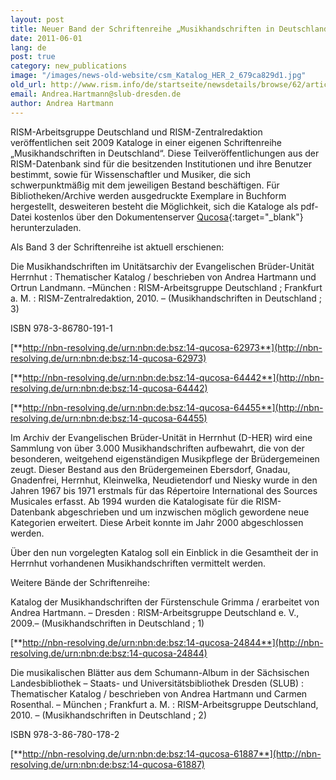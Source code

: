 ```yaml
---
layout: post
title: Neuer Band der Schriftenreihe „Musikhandschriften in Deutschland“ erschienen
date: 2011-06-01
lang: de
post: true
category: new_publications
image: "/images/news-old-website/csm_Katalog_HER_2_679ca829d1.jpg"
old_url: http://www.rism.info/de/startseite/newsdetails/browse/62/article/64/new-volume-published-in-the-music-manuscripts-in-germany-series.html
email: Andrea.Hartmann@slub-dresden.de
author: Andrea Hartmann
---
```


RISM-Arbeitsgruppe Deutschland und RISM-Zentralredaktion veröffentlichen seit 2009 Kataloge in einer eigenen Schriftenreihe „Musikhandschriften in Deutschland“. Diese Teilveröffentlichungen aus der RISM-Datenbank sind für die besitzenden Institutionen und ihre Benutzer bestimmt, sowie für Wissenschaftler und Musiker, die sich schwerpunktmäßig mit dem jeweiligen Bestand beschäftigen. Für Bibliotheken/Archive werden ausgedruckte Exemplare in Buchform hergestellt, desweiteren besteht die Möglichkeit, sich die Kataloge als pdf-Datei kostenlos über den Dokumentenserver [Qucosa](http://www.qucosa.de/){:target="_blank"} herunterzuladen.

Als Band 3 der Schriftenreihe ist aktuell erschienen:

Die Musikhandschriften im Unitätsarchiv der Evangelischen Brüder-Unität Herrnhut : Thematischer Katalog / beschrieben von Andrea Hartmann und Ortrun Landmann. –München : RISM-Arbeitsgruppe Deutschland ; Frankfurt a. M. : RISM-Zentralredaktion, 2010. – (Musikhandschriften in Deutschland ; 3)

ISBN 978-3-86780-191-1

[**http://nbn-resolving.de/urn:nbn:de:bsz:14-qucosa-62973**](http://nbn-resolving.de/urn:nbn:de:bsz:14-qucosa-62973)

[**http://nbn-resolving.de/urn:nbn:de:bsz:14-qucosa-64442**](http://nbn-resolving.de/urn:nbn:de:bsz:14-qucosa-64442)

[**http://nbn-resolving.de/urn:nbn:de:bsz:14-qucosa-64455**](http://nbn-resolving.de/urn:nbn:de:bsz:14-qucosa-64455)

Im Archiv der Evangelischen Brüder-Unität in Herrnhut (D-HER) wird eine Sammlung von über 3.000 Musikhandschriften aufbewahrt, die von der besonderen, weitgehend eigenständigen Musikpflege der Brüdergemeinen zeugt. Dieser Bestand aus den Brüdergemeinen Ebersdorf, Gnadau, Gnadenfrei, Herrnhut, Kleinwelka, Neudietendorf und Niesky wurde in den Jahren 1967 bis 1971 erstmals für das Répertoire International des Sources Musicales erfasst. Ab 1994 wurden die Katalogisate für die RISM-Datenbank abgeschrieben und um inzwischen möglich gewordene neue Kategorien erweitert. Diese Arbeit konnte im Jahr 2000 abgeschlossen werden.

Über den nun vorgelegten Katalog soll ein Einblick in die Gesamtheit der in Herrnhut vorhandenen Musikhandschriften vermittelt werden.

Weitere Bände der Schriftenreihe:

Katalog der Musikhandschriften der Fürstenschule Grimma / erarbeitet von Andrea Hartmann. – Dresden : RISM-Arbeitsgruppe Deutschland e. V., 2009.– (Musikhandschriften in Deutschland ; 1)

[**http://nbn-resolving.de/urn:nbn:de:bsz:14-qucosa-24844**](http://nbn-resolving.de/urn:nbn:de:bsz:14-qucosa-24844)

Die musikalischen Blätter aus dem Schumann-Album in der Sächsischen Landesbibliothek – Staats- und Universitätsbibliothek Dresden (SLUB) : Thematischer Katalog / beschrieben von Andrea Hartmann und Carmen Rosenthal. – München ; Frankfurt a. M. : RISM-Arbeitsgruppe Deutschland, 2010. – (Musikhandschriften in Deutschland ; 2)

ISBN 978-3-86-780-178-2

[**http://nbn-resolving.de/urn:nbn:de:bsz:14-qucosa-61887**](http://nbn-resolving.de/urn:nbn:de:bsz:14-qucosa-61887)